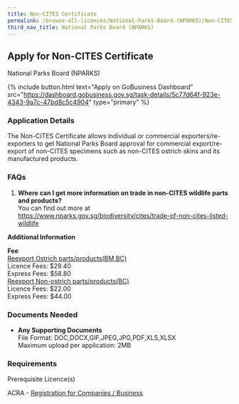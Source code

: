 ```yaml
---
title: Non-CITES Certificate
permalink: /browse-all-licences/National-Parks-Board-(NPARKS)/Non-CITES-Certificate
third_nav_title: National Parks Board (NPARKS)
---
```


## Apply for Non-CITES Certificate

National Parks Board (NPARKS)

{% include button.html text="Apply on GoBusiness Dashboard" src="https://dashboard.gobusiness.gov.sg/task-details/5c77d64f-923e-4343-9a7c-47bd8c5c4904" type="primary" %}

<H3>Application Details</H3>

<p>The Non-CITES Certificate allows individual or commercial exporters/re-exporters to get National Parks Board approval for commercial export/re-export of non-CITES specimens such as non-CITES ostrich skins and its manufactured products.</p>
<h3>FAQs</h3>
<ol>
<li><strong>Where can I get more information on trade in non-CITES wildlife parts and products?</strong><br />You can find out more at <a href="https://www.nparks.gov.sg/biodiversity/cites/trade-of-non-cites-listed-wildlife" target="_blank" rel="noopener">https://www.nparks.gov.sg/biodiversity/cites/trade-of-non-cites-listed-wildlife</a></li>
</ol>

<strong>Additional Information</strong>

<p><strong>Fee</strong><br /><span style="text-decoration: underline;">Reexport Ostrich parts/products(BM,BC)</span><br />Licence Fees: $29.40<br />Express Fees: $58.80<br /><span style="text-decoration: underline;">Reexport Non-ostrich parts/products(BC)<br /></span>Licence Fees: $22.00<br />Express Fees: $44.00</p>

<H3>Documents Needed</H3>

<ul>
<li><strong>Any Supporting Documents</strong><br />File Format: DOC,DOCX,GIF,JPEG,JPG,PDF,XLS,XLSX<br />Maximum upload per application: 2MB</li>
</ul>

<H3>Requirements</H3>

<p>Prerequisite Licence(s)</p>
<p>ACRA - <a href="https://www.acra.gov.sg/Home/" target="_blank" rel="noopener">Registration for Companies / Business</a></p>

